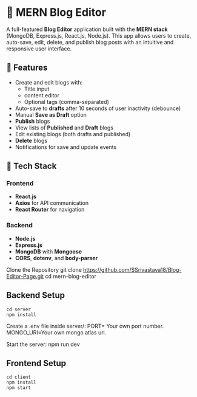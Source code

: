 # 📝 MERN Blog Editor

A full-featured **Blog Editor** application built with the **MERN stack** (MongoDB, Express.js, React.js, Node.js). This app allows users to create, auto-save, edit, delete, and publish blog posts with an intuitive and responsive user interface.

## 🚀 Features

- Create and edit blogs with:
  - Title input
  - content editor
  - Optional tags (comma-separated)
- Auto-save to **drafts** after 10 seconds of user inactivity (debounce)
- Manual **Save as Draft** option
- **Publish** blogs
- View lists of **Published** and **Draft** blogs
- Edit existing blogs (both drafts and published)
- **Delete** blogs
- Notifications for save and update events

## 🧰 Tech Stack

### Frontend
- **React.js**
- **Axios** for API communication
- **React Router** for navigation

### Backend
- **Node.js**
- **Express.js**
- **MongoDB** with **Mongoose**
- **CORS**, **dotenv**, and **body-parser**

Clone the Repository
    git clone https://github.com/SSrivastava18/Blog-Editor-Page.git
    cd mern-blog-editor

## Backend Setup
    cd server
    npm install

   Create a .env file inside server/:
       PORT= Your own port number.
       MONGO_URI=Your own mongo atlas uri.

   Start the server:
       npm run dev
       
## Frontend Setup
    cd client
    npm install
    npm start








